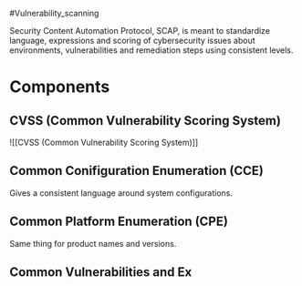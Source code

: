 #Vulnerability_scanning 

Security Content Automation Protocol, SCAP, is meant to standardize language, expressions and scoring of cybersecurity issues about environments, vulnerabilities and remediation steps using consistent levels.

# Components

## CVSS (Common Vulnerability Scoring System)
![[CVSS (Common Vulnerability Scoring System)]]

## Common Conifiguration Enumeration (CCE)
Gives a consistent language around system configurations.

## Common Platform Enumeration (CPE)
Same thing for product names and versions. 

## Common Vulnerabilities and Ex